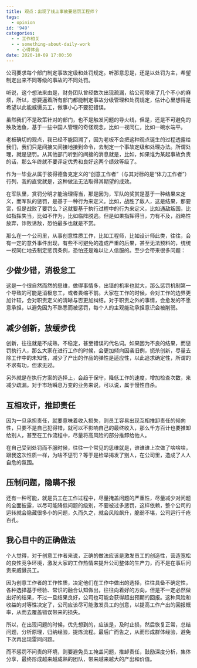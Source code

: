 ```yaml
---
title: 观点：出现了线上事故要惩罚工程师？
tags:
  - opinion
id: '949'
categories:
  - - 工作相关
  - - something-about-daily-work
    - 心得体会
date: 2020-10-09 17:00:50
---
```


公司要求每个部门制定事故定级和处罚规定。听那意思是，还是以处罚为主，希望制定出来不同等级的事故的不同处罚。

听说，这个想法来由是，财务团队曾经数次出现疏漏，给公司带来了几个不小的麻烦，所以，想要逼着所有部门都能制定事故分级管理和处罚规定，估计心里想得是希望以此能威慑员工，做事小心不要犯错误。
<!-- more -->
虽然我们不是政策针对的部门，也不是触发问题的导火线，但是，还是不可避免的殃及池鱼，基于一些中国人管理的奇怪观念，比如一视同仁，比如一碗水端平。

老板确切的观点，我已经不能回溯了，因为老板不会把这种观点诞生的过程透露给我们，我们只是间接又间接地接到命令，去制定一个事故定级和处理办法。所谓处理，就是惩罚。从其他部门听到的间接的消息就是，比如，如果谁为某起事故负责的话，那么年终就不要评定优秀和良好这两个绩效等级了。

作为一毕业从属于彼得德鲁克定义的“创意工作者”（与其对标的是“体力工作者”）行列，我的直觉就是，这种做法无法取得其期望的成效。

在军队里，赏罚分明才能治理得当，那是因为，军队的奖赏是基于一种结果来定义，而军队的惩罚，是基于一种行为来定义。比如，战胜了敌人，这是结果，那要赏，但是战败了要罚么？这就要基于执行过程中的行为来定义，比如通敌叛国，比如指挥失当，比如不作为，比如临阵脱逃。但是如果指挥得当，力有不及，战略性放弃，诈败诱敌，恐怕最多也就是不赏。

那么在一个公司里，从事创意性质工作，比如工程师，比如设计师此类，往往，会有一定的意外事件出现，有些不可避免的造成严重的后果，甚至无法预料的，统统一视同仁地去制定惩罚条例，恐怕还是难以让人信服的。至少会带来很多问题：

## 少做少错，消极怠工

这是一个很自然而然的思维，做得事情多，出错的机率也就大，那么惩罚机制第一个导致的可能是消极怠工，或者畏缩不前。大家在工作的时候，会对工作的边界更加计较，会对职责定义的清晰与否更加纠结。对于职责之外的事情，会愈发的不愿意承担，以避免因为不熟悉而被惩罚，每个人的主观能动承担意识会被削弱。

## 减少创新，放缓步伐

创新，往往就是不成熟，不稳定，甚至错误的代名词。如果因为不良的结果，而惩罚执行人，那么大家在进行工作的时候，会更加倾向因袭旧例，扼杀创新，尽量去除工作中的未知性，减少了产出的作品的弹性是适应性，以此追求确定性，所谓的不求有功，但求无过。

另外就是在执行方案的选择上，会趋于保守，降低工作的速度，增加检查次数，来减少疏漏。对于市场瞬息万变的业务来说，可以说，属于慢性自杀。

## 互相攻讦，推卸责任

因为一旦承担责任，就要意味着收入损失，则员工容易出现互相推卸责任的倾向性，只要不是自己犯得错，就可以不影响自己的最终收入，那么千方百计也要推卸给别人，甚至在工作流程中，尽量将高风险的部分推卸给他人。

在自己受到处罚而不服时候，往往一个常见的思维就是，谁谁谁上次做了啥啥啥，跟我这次性质一样，为啥不惩罚？等于是检举揭发了别人，在公司里，造成了人人自危的氛围。

## 压制问题，隐瞒不报

还有一种可能，就是员工在工作过程中，尽量掩盖问题的严重性，尽量减少对问题的全面披露，以尽可能降低问题的级别，不要被过多惩罚，这样依赖，整个公司的运转就会隐藏很多小的问题，久而久之，就会风险飙升，脆弱不堪，公司运行千疮百孔。

## 我心目中的正确做法

个人觉得，对于创意工作者来说，正确的做法应该是激发员工的创造性，营造宽松的良性竞争环境，激发大家的工作热情来提升公司整体的生产力，而不是在事后问责来威慑员工。

因为创意工作者的工作性质，决定他们在工作中做出的选择，往往具备不确定性，各种选择基于经验、常识的融合认知做出，往往向着好的方向，但是不一定必然做出好的结果，不过一旦结果良好，公司也可能会获得超出预期的回报。这种风险和收益的对等性决定了，公司应该尽可能激发员工的创意，以提高工作产出的回报概率，从而去覆盖错误带来的损失。

所以，在出现问题的时候，优先想到的，应该是，及时止损，然后恢复正常，总结问题，分析原理，归纳经验，提炼流程。最后广而告之，从而形成群体经验，避免下次再出现雷同问题。

而不惩罚不问责的环境，则要避免员工掩盖问题，推卸责任，鼓励深度分析，集体分享，最终形成越来越成熟的团队，带来越来越大的产出和价值。